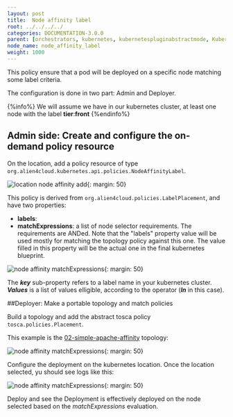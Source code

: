 ```yaml
---
layout: post
title:  Node affinity label
root: ../../../../
categories: DOCUMENTATION-3.0.0
parent: [orchestrators, kubernetes, kubernetespluginabstractmode, Kubernetes_policies ]
node_name: node_affinity_label
weight: 1000
---
```


This policy ensure that a pod will be deployed on a specific node matching some label criteria.

The configuration is done in two part: Admin and Deployer.

{%info%}
  We will assume we have in our kubernetes cluster, at least one node with the label **tier**:**front**
{%endinfo%}

## Admin side: Create and configure the on-demand policy resource

On the location, add a policy resource of type `org.alien4cloud.kubernetes.api.policies.NodeAffinityLabel`.

![location node affinity add](../../../images/3.0.0/user_guide/policies/add_k8s_nodeAffinity_policy.png){: margin: 50}

This policy is derived from `org.alien4cloud.policies.LabelPlacement`, and have two properties:

- **labels**:
- **matchExpressions**: a list of node selector requirements. The requirements are ANDed.
          Note that the "labels" property value will be used mostly for matching the topology policy against this one.
          The value filled in this property will be the actual one in the final kubernetes blueprint.

![node affinity matchExpressions](../../../images/3.0.0/user_guide/policies/node_aff_matchExp_edit.png){: margin: 50}

The ___key___ sub-property refers to a label name in your kubernetes cluster. ___Values___ is a list of values elligible, according to the operator (___In___ in this case).

##Deployer: Make a portable topology and match policies

Build a topology and add the abstract tosca policy `tosca.policies.Placement`.

This example is the [02-simple-apache-affinity](https://github.com/alien4cloud/samples/blob/master/org/alien4cloud/doc/kube/topology/02-simple-apache-affinity/tosca.yaml) topology:

![node affinity matchExpressions](../../../images/3.0.0/user_guide/topology_editor/policies/node_aff_matchExp_edit.png){: margin: 50}

Configure the deployment on the kubernetes location. Once the location selected, yu should see logs like this:

![node affinity matchExpressions](../../../images/3.0.0/user_guide/policies/nodeAff_config_ok.png){: margin: 50}

Deploy and see the Deployment is effectively deployed on the node selected based on the _matchExpressions_ evaluation.
